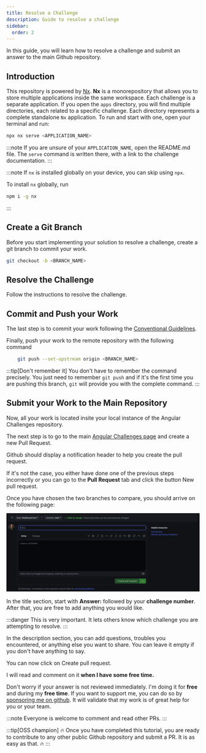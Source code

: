 ```yaml
---
title: Resolve a Challenge
description: Guide to resolve a challenge
sidebar:
  order: 2
---
```


In this guide, you will learn how to resolve a challenge and submit an answer to the main Github repository.

## Introduction

This repository is powered by [Nx](https://nx.dev/getting-started/intro). <b>Nx</b> is a monorepository that allows you to store multiple applications inside the same workspace. Each challenge is a separate application. If you open the `apps` directory, you will find multiple directories, each related to a specific challenge. Each directory represents a complete standalone `Nx` application. To run and start with one, open your terminal and run:

```bash
npx nx serve <APPLICATION_NAME>
```

:::note
If you are unsure of your `APPLICATION_NAME`, open the README.md file. The `serve` command is written there, with a link to the challenge documentation.
:::

:::note
If `nx` is installed globally on your device, you can skip using `npx`.

To install `nx` globally, run

```bash
npm i -g nx
```

:::

## Create a Git Branch

Before you start implementing your solution to resolve a challenge, create a git branch to commit your work.

```bash
git checkout -b <BRANCH_NAME>
```

## Resolve the Challenge

Follow the instructions to resolve the challenge.

## Commit and Push your Work

The last step is to commit your work following the [Conventional Guidelines](https://www.conventionalcommits.org/en/v1.0.0/).

Finally, push your work to the remote repository with the following command

```bash
    git push --set-upstream origin <BRANCH_NAME>
```

:::tip[Don't remember it]
You don't have to remember the command precisely. You just need to remember `git push` and if it's the first time you are pushing this branch, `git` will provide you with the complete command.
:::

## Submit your Work to the Main Repository

Now, all your work is located insite your local instance of the Angular Challenges repository.

The next step is to go to the main [Angular Challenges page](https://github.com/tomalaforge/angular-challenges) and create a new Pull Request.

Github should display a notification header to help you create the pull request.

If it's not the case, you either have done one of the previous steps incorrectly or you can go to the <b>Pull Request</b> tab and click the button <span class="github-success-btn">New pull request</span>.

Once you have chosen the two branches to compare, you should arrive on the following page:

![New pull request screen](../../../assets/new-pull-request.png)

In the title section, start with <b>Answer:</b> followed by your <b>challenge number</b>. After that, you are free to add anything you would like.

:::danger
This is very important. It lets others know which challenge you are attempting to resolve.
:::

In the description section, you can add questions, troubles you encountered, or anything else you want to share. You can leave it empty if you don't have anything to say.

You can now click on <span class="github-success-btn">Create pull request</span>.

I will read and comment on it <b>when I have some free time.</b>

<p class="important-block">Don't worry if your answer is not reviewed immediately. I'm doing it for <b>free</b> and during my <b>free time</b>. If you want to support me, you can do so by <a href="https://github.com/sponsors/tomalaforge">sponsoring me on github</a>. It will validate that my work is of great help for you or your team.</p>

:::note
Everyone is welcome to comment and read other PRs.
:::

:::tip[OSS champion]
🔥 Once you have completed this tutorial, you are ready to contribute to any other public Github repository and submit a PR. It is as easy as that. 🔥
:::
